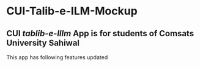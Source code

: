 # CUI-Talib-e-ILM-Mockup

## CUI _*tablib-e-Illm*_ App is for students of Comsats University Sahiwal 
  This app has following features updated       
